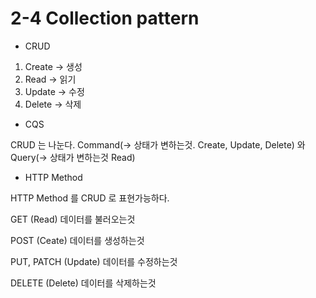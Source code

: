 # 2-4 Collection pattern

* CRUD

1. Create -> 생성
2. Read -> 읽기
3. Update -> 수정
4. Delete -> 삭제



* CQS

CRUD 는 나눈다. Command(-> 상태가 변하는것. Create, Update, Delete) 와 Query(-> 상태가 변하는것 Read)



* HTTP Method

HTTP Method  를 CRUD 로 표현가능하다.

GET (Read) 데이터를 불러오는것

POST (Ceate) 데이터를 생성하는것

PUT, PATCH (Update) 데이터를 수정하는것

DELETE (Delete) 데이터를 삭제하는것





